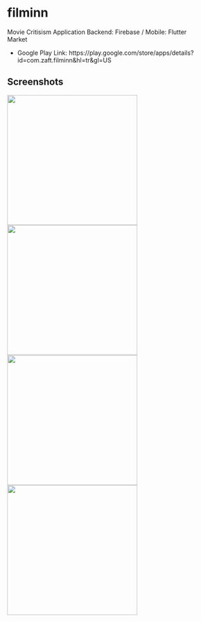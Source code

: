 # filminn
Movie Critisism Application
Backend: Firebase /
Mobile: Flutter<br/>
Market
<ul>
  <li>Google Play Link: https://play.google.com/store/apps/details?id=com.zaft.filminn&hl=tr&gl=US</li>
</ul>



## Screenshots
<p float="left">
  <img src="https://play-lh.googleusercontent.com/72uaOBqPi0rTqB4kMrTkCOQX5-IvP8lmtoa__XmgCVFe34uiySJ6dgzCFnGKjPYm6Xnf=w5120-h2880-rw" width="300">
  <img src="https://play-lh.googleusercontent.com/jlmduznZ8BigzlhEuRNRhLoIqSrHyaXo9DSTPbvreMCBkeDxz7q0Wu5ZiXC46EhSbQ=w5120-h2880-rw" width="300">
  <img src="https://play-lh.googleusercontent.com/HGWaJ67pLi3ZshHoPRtR3o_s5iTGRomNXiNKr1gtNpMs4YSDgg-jsbyLrURjmxItkmB4=w5120-h2880-rw" width="300">
  <img src="https://play-lh.googleusercontent.com/nSMOVw-XM6_7ajEpWuFvfUp-Y9_PCDmFtj133WUOZM9q-fi-3bGju0ynyfjTDAuhsg=w5120-h2880-rw" width="300">
</p>

